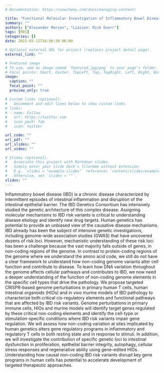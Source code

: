 ```yaml
---
# Documentation: https://wowchemy.com/docs/managing-content/

title: "Functional Molecular Investigation of Inflammatory Bowel Disease (IBD) Risk Variants"
summary: ""
authors: ["Alexander Marson", "Liaison: Rick Duerr"]
tags: [R01]
categories: []
date: 2021-03-12T16:56:38-06:00

# Optional external URL for project (replaces project detail page).
external_link: ""

# Featured image
# To use, add an image named `featured.jpg/png` to your page's folder.
# Focal points: Smart, Center, TopLeft, Top, TopRight, Left, Right, BottomLeft, Bottom, BottomRight.
image:
  caption: ""
  focal_point: ""
  preview_only: true

# Custom links (optional).
#   Uncomment and edit lines below to show custom links.
# links:
# - name: Follow
#   url: https://twitter.com
#   icon_pack: fab
#   icon: twitter

url_code: ""
url_pdf: ""
url_slides: ""
url_video: ""

# Slides (optional).
#   Associate this project with Markdown slides.
#   Simply enter your slide deck's filename without extension.
#   E.g. `slides = "example-slides"` references `content/slides/example-slides.md`.
#   Otherwise, set `slides = ""`.
slides: ""
---
```


Inflammatory bowel disease (IBD) is a chronic disease characterized by intermittent episodes of intestinal inflammation and disruption of the intestinal epithelial barrier. The IBD Genetics Consortium has intensively studied the genetic architecture of this complex disease. Assigning molecular mechanisms to IBD risk variants is critical to understanding disease etiology and identify new drug targets. Human genetics has potential to provide an unbiased view of the causative disease mechanisms. IBD already has been the subject of intensive genetic investigations, including genome-wide association studies (GWAS) that have uncovered dozens of risk loci. However, mechanistic understanding of these risk loci has been a challenge because the vast majority falls outside of genes, in non-coding regions of the genome. In contrast to protein-coding regions of the genome where we understand the amino acid code, we still do not have a clear framework to understand how non-coding genome variants alter cell function and contribute to disease. To learn how DNA variation throughout the genome affects cellular pathways and contributes to IBD, we now need a deeper understanding of the function of non-coding genome elements in the specific cell types that drive the pathology. We propose targeted CRISPR-based genome perturbations in primary human T cells, human intestinal organoids (HIOs) and in vivo murine models of IBD pathology to characterize both critical cis-regulatory elements and functional pathways that are affected by IBD risk variants. Genome perturbations in primary immune cells, HIOs and murine models will identify target genes regulated by these critical non-coding elements and identify the cell-type or stimulation-specific conditions where IBD risk variants impair gene regulation. We will assess how non-coding variation at sites implicated by human genetics alters gene regulatory programs in inflammatory and regulatory T cells in both resting state and in response to stimuli. In addition, we will investigate the contribution of specific genetic loci to intestinal dysfunction in proliferation, epithelial barrier integrity, autophagy, cellular stress responses and regenerative ability using gene-edited HIOs. Understanding how causal non-coding IBD risk variants disrupt key gene programs in human cells has potential to accelerate development of targeted therapeutic approaches.
